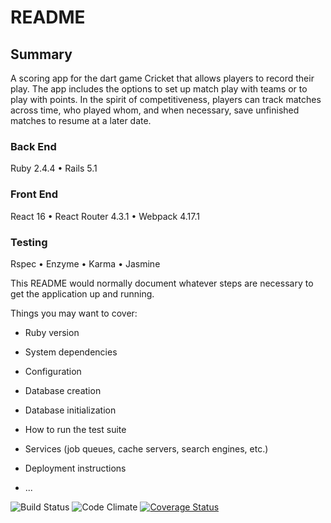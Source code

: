 # README

## Summary
A scoring app for the dart game Cricket that allows players to record their play. The app includes the options to set up match play with teams or to play with points. In the spirit of competitiveness, players can track matches across time, who played whom, and when necessary, save unfinished matches to resume at a later date.

### Back End
Ruby 2.4.4
• Rails 5.1

### Front End
React 16
• React Router 4.3.1
• Webpack 4.17.1

### Testing
Rspec
• Enzyme
• Karma
• Jasmine


This README would normally document whatever steps are necessary to get the
application up and running.

Things you may want to cover:

* Ruby version

* System dependencies

* Configuration

* Database creation

* Database initialization

* How to run the test suite

* Services (job queues, cache servers, search engines, etc.)

* Deployment instructions

* ...

![Build Status](https://codeship.com/projects/e427e6a0-0f44-0135-f229-3e3b859db2c9/status?branch=master)
![Code Climate](https://codeclimate.com/github/benedictbutton/cricket.png)
[![Coverage Status](https://coveralls.io/repos/github/benedictbutton/cricket/badge.svg?branch=master)](https://coveralls.io/github/benedictbutton/cricket?branch=master)
